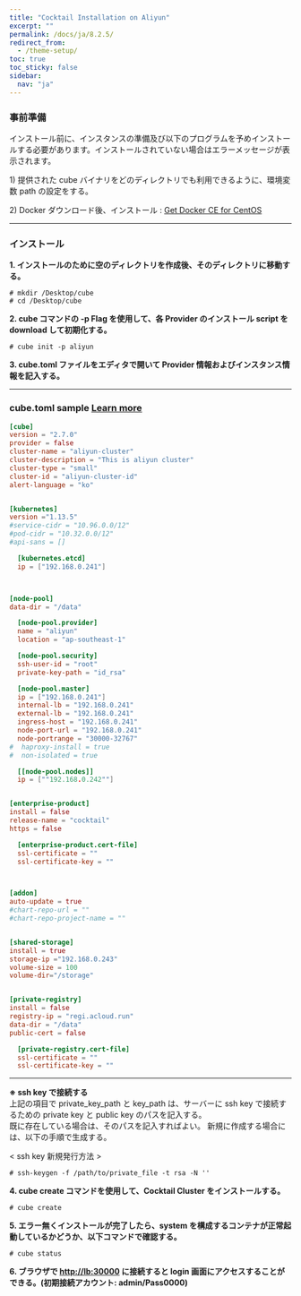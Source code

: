 ```yaml
---
title: "Cocktail Installation on Aliyun"
excerpt: ""
permalink: /docs/ja/8.2.5/
redirect_from:
  - /theme-setup/
toc: true
toc_sticky: false
sidebar:
  nav: "ja"
---
```


### **事前準備**

インストール前に、インスタンスの準備及び以下のプログラムを予めインストールする必要があります。インストールされていない場合はエラーメッセージが表示されます。

1\) 提供された cube バイナリをどのディレクトリでも利用できるように、環境変数 path の設定をする。

2\) Docker ダウンロード後、インストール : [Get Docker CE for CentOS](https://docs.docker.com/install/linux/docker-ce/centos/)

-----

### **インストール**

**1. インストールのために空のディレクトリを作成後、そのディレクトリに移動する。**

```
# mkdir /Desktop/cube
# cd /Desktop/cube
```

**2. cube コマンドの -p Flag を使用して、各 Provider のインストール script を download して初期化する。**

```
# cube init -p aliyun
```

**3. cube.toml ファイルをエディタで開いて Provider 情報およびインスタンス情報を記入する。**

-----
### cube.toml sample [Learn more](../8.2.10) 

```toml
[cube]
version = "2.7.0"
provider = false
cluster-name = "aliyun-cluster"
cluster-description = "This is aliyun cluster"
cluster-type = "small"
cluster-id = "aliyun-cluster-id"
alert-language = "ko"


[kubernetes]
version ="1.13.5"
#service-cidr = "10.96.0.0/12"
#pod-cidr = "10.32.0.0/12"
#api-sans = []

  [kubernetes.etcd]
  ip = ["192.168.0.241"]



[node-pool]
data-dir = "/data"

  [node-pool.provider]
  name = "aliyun"
  location = "ap-southeast-1"

  [node-pool.security]
  ssh-user-id = "root"
  private-key-path = "id_rsa"

  [node-pool.master]
  ip = ["192.168.0.241"]
  internal-lb = "192.168.0.241"
  external-lb = "192.168.0.241"
  ingress-host = "192.168.0.241"
  node-port-url = "192.168.0.241"
  node-portrange = "30000-32767"
#  haproxy-install = true  
#  non-isolated = true 

  [[node-pool.nodes]]
  ip = [""192.168.0.242""]


[enterprise-product]
install = false
release-name = "cocktail"
https = false

  [enterprise-product.cert-file]
  ssl-certificate = ""
  ssl-certificate-key = ""



[addon]
auto-update = true
#chart-repo-url = ""
#chart-repo-project-name = ""


[shared-storage]
install = true
storage-ip ="192.168.0.243"
volume-size = 100
volume-dir="/storage"


[private-registry]
install = false
registry-ip = "regi.acloud.run"
data-dir = "/data"
public-cert = false

  [private-registry.cert-file]
  ssl-certificate = ""
  ssl-certificate-key = ""
```
------


**※ ssh key で接続する**  
上記の項目で private_key_path と key\_path は、サーバーに ssh key で接続するための private key と public key のパスを記入する。  
既に存在している場合は、そのパスを記入すればよい。
新規に作成する場合には、以下の手順で生成する。

&lt; ssh key 新規発行方法 &gt;

```
# ssh-keygen -f /path/to/private_file -t rsa -N ''
```

**4. cube create コマンドを使用して、Cocktail Cluster をインストールする。**

```
# cube create
```

**5. エラー無くインストールが完了したら、system を構成するコンテナが正常起動しているかどうか、以下コマンドで確認する。**

```
# cube status
```

**6. ブラウザで [http://lb:30000](http://lb:30000) に接続すると login 画面にアクセスすることができる。(初期接続アカウント: admin/Pass0000)**